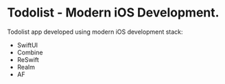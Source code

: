 # Todolist - Modern iOS Development.

Todolist app developed using modern iOS development stack:

* SwiftUI
* Combine
* ReSwift
* Realm
* AF
